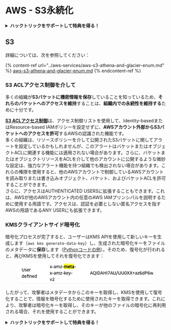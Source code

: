 # AWS - S3永続化

<details>

<summary><strong>ハックトリックをサポートして特典を得る！</strong></summary>

* **HackTricksで会社を宣伝したい**場合や、**最新バージョンのPEASSを入手したり、HackTricksをPDFでダウンロード**したい場合は、[**サブスクリプションプラン**](https://github.com/sponsors/carlospolop)をチェックしてください！
* [**公式PEASS＆HackTricksグッズ**](https://peass.creator-spring.com)を手に入れる
* [**The PEASS Family**](https://opensea.io/collection/the-peass-family)を見つけて、独占的な[**NFT**](https://opensea.io/collection/the-peass-family)のコレクションを発見する
* 💬 [**Discordグループ**](https://discord.gg/hRep4RUj7f)または[**Telegramグループ**](https://t.me/peass)に参加するか、**Twitter**で私をフォローする 🐦 [**@carlospolopm**](https://twitter.com/carlospolopm)
* **ハッキングのトリックを共有するには、**[**HackTricks**](https://github.com/carlospolop/hacktricks)と[**HackTricks Cloud**](https://github.com/carlospolop/hacktricks-cloud)のGitHubリポジトリにPRを提出してください。

</details>

## S3

詳細については、次を参照してください：

{% content-ref url="../aws-services/aws-s3-athena-and-glacier-enum.md" %}
[aws-s3-athena-and-glacier-enum.md](../aws-services/aws-s3-athena-and-glacier-enum.md)
{% endcontent-ref %}

### S3 ACLアクセス制御を介して

多くの組織が**S3バケットに機密情報を保存**していることを知っているため、**それらのバケットへのアクセスを維持**することは、**組織内での永続性を維持する**ために十分です。

[**S3 ACLアクセス制御**](https://docs.aws.amazon.com/AmazonS3/latest/userguide/acl-overview.html)は、アクセス制御リストを使用して、Identity-basedまたはResource-based IAMポリシーを設定せずに、**AWSアカウント外部からS3バケットへのアクセスを許可**するAWSの認識された機能です。\
多くの組織は、リソースポリシーを介して公開されたS3バケットに関してアラートを設定しているかもしれませんが、このアラートはバケットまたはオブジェクトACLに関連する機能には適用されない場合があります。さらに、バケットまたはオブジェクトリソースをACLを介して他のアカウントに公開するような微妙な設定は、強力なアラート機能を持つ組織でも検出されない場合があります。これらの権限を使用すると、他のAWSアカウントで制御しているAWSアカウントを読み取りまたは書き込みオブジェクト、バケット、およびバケットACLを許可することができます。\
さらに、アクセスはAUTHENTICATED USERSに拡張することもできます。これは、AWSが他のAWSアカウント内の任意のAWS IAMプリンシパルを説明するために使用する用語です。アクセスは、認証を必要としない匿名アクセスを指すAWSの用語であるANY USERにも拡張できます。

### KMSクライアントサイド暗号化

暗号化プロセスが完了すると、ユーザーはKMS APIを使用して新しいキーを生成します（`aws kms generate-data-key`）し、生成された暗号化キーをファイルのメタデータに**保存**します（[Pythonコードの例](https://aioboto3.readthedocs.io/en/latest/cse.html#how-it-works-kms-managed-keys)）。そのため、復号化が行われると、再びKMSを使用してそれを復号化できます：&#x20;

<figure><img src="../../../.gitbook/assets/image (1) (1) (1).png" alt=""><figcaption></figcaption></figure>

したがって、攻撃者はメタデータからこのキーを取得し、KMSを使用して復号化することで、情報を暗号化するために使用されたキーを取得できます。これにより、攻撃者は暗号化キーを取得し、そのキーが他のファイルの暗号化に再利用される場合、それを使用することができます。


<details>

<summary><strong>ハックトリックをサポートして特典を得る！</strong></summary>

* **HackTricksで会社を宣伝したい**場合や、**最新バージョンのPEASSを入手したり、HackTricksをPDFでダウンロード**したい場合は、[**サブスクリプションプラン**](https://github.com/sponsors/carlospolop)をチェックしてください！
* [**公式PEASS＆HackTricksグッズ**](https://peass.creator-spring.com)を手に入れる
* [**The PEASS Family**](https://opensea.io/collection/the-peass-family)を見つけて、独占的な[**NFT**](https://opensea.io/collection/the-peass-family)のコレクションを発見する
* 💬 [**Discordグループ**](https://discord.gg/hRep4RUj7f)または[**Telegramグループ**](https://t.me/peass)に参加するか、**Twitter**で私をフォローする 🐦 [**@carlospolopm**](https://twitter.com/carlospolopm)
* **ハッキングのトリックを共有するには、**[**HackTricks**](https://github.com/carlospolop/hacktricks)と[**HackTricks Cloud**](https://github.com/carlospolop/hacktricks-cloud)のGitHubリポジトリにPRを提出してください。

</details>

